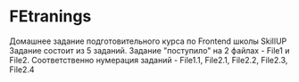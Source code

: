 # FEtranings
Домашнее задание подготовительного курса по Frontend школы SkillUP
Задание состоит из 5 заданий.
Задание "поступило" на 2 файлах - File1 и File2.
Соответственно нумерация заданий - File1.1, File2.1, File2.2, File2.3, File2.4